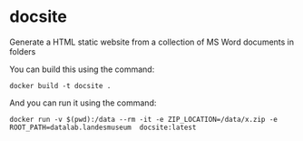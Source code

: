 # docsite

Generate a HTML static website from a collection of MS Word documents in folders

You can build this using the command:

```shell
docker build -t docsite .
```

And you can run it using the command:

```shell
docker run -v $(pwd):/data --rm -it -e ZIP_LOCATION=/data/x.zip -e ROOT_PATH=datalab.landesmuseum  docsite:latest
```
